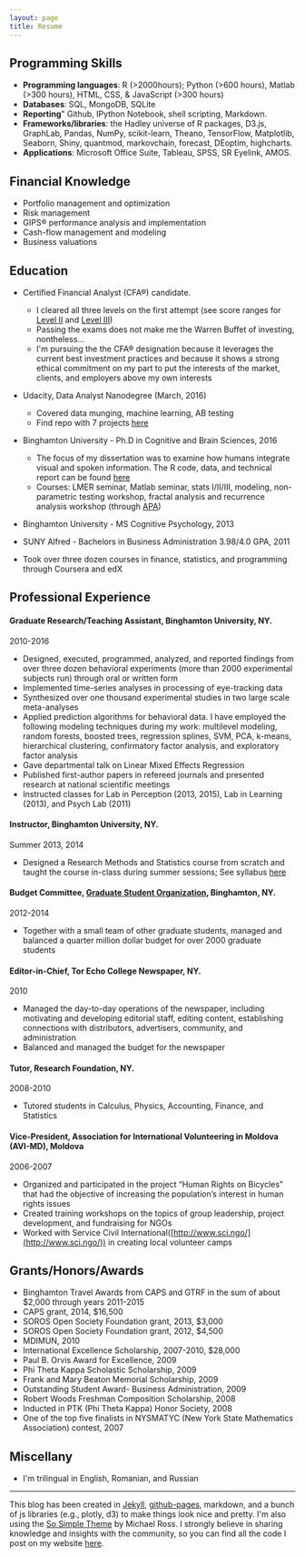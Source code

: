 ```yaml
---
layout: page
title: Resume
---
```


## Programming Skills

* **Programming languages**: R (>2000hours); Python (>600 hours), Matlab (>300 hours), HTML, CSS, & JavaScript (>300 hours)
* **Databases**: SQL, MongoDB, SQLite
* **Reporting**" Github, IPython Notebook, shell scripting, Markdown. 
* **Frameworks/libraries**: the Hadley universe of R packages, D3.js, GraphLab, Pandas, NumPy, scikit-learn, Theano, TensorFlow, Matplotlib, Seaborn, Shiny, quantmod, markovchain, forecast, DEoptim, highcharts.
* **Applications**: Microsoft Office Suite, Tableau, SPSS, SR Eyelink, AMOS.

## Financial Knowledge
* Portfolio management and optimization
* Risk management
* GIPS® performance analysis and implementation
* Cash-flow management and modeling
* Business valuations

## Education
* Certified Financial Analyst (CFA®) candidate. 
	* I cleared all three levels on the first attempt (see score ranges for [Level II](https://raw.githubusercontent.com/stasSajin/stasSajin.github.io/master/images/CFALVL3.PNG) and [Level III](https://raw.githubusercontent.com/stasSajin/stasSajin.github.io/master/images/CFAlvl2.PNG))
	* Passing the exams does not make me the Warren Buffet of investing, nontheless...
	* I'm pursuing the the CFA® designation because it leverages the current best investment practices and because it shows a strong ethical commitment on my part to put the interests of the market, clients, and employers above my own interests   

* Udacity, Data Analyst Nanodegree (March, 2016)
	* Covered data munging, machine learning, AB testing 
	* Find repo with 7 projects [here](https://github.com/stasSajin/UdacityDataAnalystNanodegree)
* Binghamton University - Ph.D in Cognitive and Brain Sciences, 2016
	* The focus of my dissertation was to examine how humans integrate visual and spoken information. The R code, data, and technical report can be found [here](https://github.com/stasSajin/Dissertation-)
	* Courses: LMER seminar, Matlab seminar, stats I/II/III, modeling, non-parametric testing workshop, fractal analysis and recurrence analysis workshop (through [APA](http://www.apa.org/science/resources/ati/nonlinear.aspx))
* Binghamton University - MS Cognitive Psychology, 2013 
* SUNY Alfred - Bachelors in Business Administration 3.98/4.0 GPA, 2011
* Took over three dozen courses in finance, statistics, and programming through Coursera and edX 


## Professional Experience

#### Graduate Research/Teaching Assistant, Binghamton University, NY.
2010-2016

* Designed, executed, programmed, analyzed, and reported findings from over three dozen behavioral experiments (more than 2000 experimental subjects run) through oral or written form
* Implemented time-series analyses in processing of eye-tracking data
* Synthesized over one thousand experimental studies in two large scale meta-analyses
* Applied prediction algorithms for behavioral data. I have employed the following modeling techniques during my work: multilevel modeling, random forests, boosted trees, regression splines, SVM, PCA, k-means, hierarchical clustering, confirmatory factor analysis, and exploratory factor analysis
* Gave departmental talk on Linear Mixed Effects Regression
* Published first-author papers in refereed journals and presented research at national scientific meetings 
* Instructed classes for Lab in Perception (2013, 2015), Lab in Learning (2013), and Psych Lab (2011) 

#### Instructor, Binghamton University, NY.
Summer 2013, 2014

* Designed a Research Methods and Statistics course from scratch and taught the course in-class during summer sessions; See syllabus [here](https://drive.google.com/file/d/0B3LFJz7JmK1KR0NmVTN6SU1DMWZGR094Y0x0djF3dDgyOEZJ/view)

#### Budget Committee, [Graduate Student Organization](https://gsobinghamton.org/), Binghamton, NY.
2012-2014

* Together with a small team of other graduate students, managed and balanced a quarter million dollar budget for over 2000 graduate students

#### Editor-in-Chief, Tor Echo College Newspaper, NY.
2010

* Managed the day-to-day operations of the newspaper, including motivating and developing editorial staff, editing content, establishing connections with distributors, advertisers, community, and administration
* Balanced and managed the budget for the newspaper

#### Tutor, Research Foundation, NY. 
2008-2010

* Tutored students in Calculus, Physics, Accounting, Finance, and Statistics

#### Vice-President, Association for International Volunteering in Moldova (AVI-MD), Moldova
2006-2007

* Organized and participated in the project “Human Rights on Bicycles” that had the objective of increasing the population’s interest in human rights issues
* Created training workshops on the topics of group leadership, project development, and fundraising for NGOs
* Worked with Service Civil International([http://www.sci.ngo/](http://www.sci.ngo/)) in creating local volunteer camps



## Grants/Honors/Awards

* Binghamton Travel Awards from CAPS and GTRF in the sum of about $2,000 through years 2011-2015
* CAPS grant, 2014, $16,500
* SOROS Open Society Foundation grant, 2013, $3,000
* SOROS Open Society Foundation grant, 2012, $4,500
* MDIMUN, 2010
* International Excellence Scholarship, 2007-2010, $28,000
* Paul B. Orvis Award for Excellence, 2009
* Phi Theta Kappa Scholastic Scholarship, 2009
* Frank and Mary Beaton Memorial Scholarship, 2009
* Outstanding Student Award- Business Administration, 2009
* Robert Woods Freshman Composition Scholarship, 2008
* Inducted in PTK (Phi Theta Kappa) Honor Society, 2008
* One of the top five finalists in NYSMATYC (New York State Mathematics Association) contest, 2007

## Miscellany
* I'm trilingual in English, Romanian, and Russian


----
This blog has been created in [Jekyll](https://jekyllrb.com/), [github-pages](https://pages.github.com/), markdown, and a bunch of js libraries (e.g., plotly, d3) to make things look nice and pretty. I'm also using the [So Simple Theme](https://github.com/mmistakes/so-simple-theme) by Michael Ross. I strongly believe in sharing knowledge and insights with the community, so you can find all the code I post on my website [here](https://github.com/stasSajin).